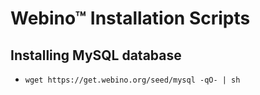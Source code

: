 # Webino™ Installation Scripts

## Installing MySQL database

- `wget https://get.webino.org/seed/mysql -qO- | sh`
